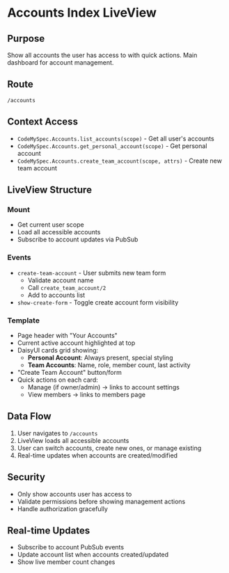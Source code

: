 # Accounts Index LiveView

## Purpose
Show all accounts the user has access to with quick actions. Main dashboard for account management.

## Route
`/accounts`

## Context Access
- `CodeMySpec.Accounts.list_accounts(scope)` - Get all user's accounts
- `CodeMySpec.Accounts.get_personal_account(scope)` - Get personal account
- `CodeMySpec.Accounts.create_team_account(scope, attrs)` - Create new team account

## LiveView Structure

### Mount
- Get current user scope
- Load all accessible accounts
- Subscribe to account updates via PubSub

### Events
- `create-team-account` - User submits new team form
  - Validate account name
  - Call `create_team_account/2`
  - Add to accounts list
- `show-create-form` - Toggle create account form visibility

### Template
- Page header with "Your Accounts"
- Current active account highlighted at top
- DaisyUI cards grid showing:
  - **Personal Account**: Always present, special styling
  - **Team Accounts**: Name, role, member count, last activity
- "Create Team Account" button/form
- Quick actions on each card:
  - Manage (if owner/admin) → links to account settings
  - View members → links to members page

## Data Flow
1. User navigates to `/accounts`
2. LiveView loads all accessible accounts
3. User can switch accounts, create new ones, or manage existing
4. Real-time updates when accounts are created/modified

## Security
- Only show accounts user has access to
- Validate permissions before showing management actions
- Handle authorization gracefully

## Real-time Updates
- Subscribe to account PubSub events
- Update account list when accounts created/updated
- Show live member count changes